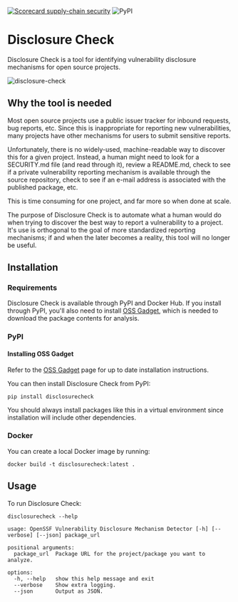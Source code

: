 [![Scorecard supply-chain security](https://github.com/scovetta/disclosure-check/actions/workflows/scorecards.yml/badge.svg)](https://github.com/scovetta/disclosure-check/actions/workflows/scorecards.yml)
![PyPI](https://img.shields.io/pypi/v/disclosurecheck)

# Disclosure Check

Disclosure Check is a tool for identifying vulnerability disclosure mechanisms for open source projects.

![disclosure-check](https://user-images.githubusercontent.com/732166/236118411-f69f85cf-d10a-45a7-b4cf-e9c6b4171788.gif)

## Why the tool is needed

Most open source projects use a public issuer tracker for inbound requests, bug reports, etc. Since this is inappropriate
for reporting new vulnerabilities, many projects have other mechanisms for users to submit sensitive reports.

Unfortunately, there is no widely-used, machine-readable way to discover this for a given project. Instead, a human might
need to look for a SECURITY.md file (and read through it), review a README.md, check to see if a private vulnerability
reporting mechanism is available through the source repository, check to see if an e-mail address is associated with the
published package, etc.

This is time consuming for one project, and far more so when done at scale.

The purpose of Disclosure Check is to automate what a human would do when trying to discover the best way to report
a vulnerability to a project. It's use is orthogonal to the goal of more standardized reporting mechanisms; if and when
the later becomes a reality, this tool will no longer be useful.

## Installation

### Requirements

Disclosure Check is available through PyPI and Docker Hub. If you install through PyPI, you'll also need to install
[OSS Gadget](https://github.com/Microsoft/OSSGadget), which is needed to download the package contents for analysis.


### PyPI

#### Installing OSS Gadget

Refer to the [OSS Gadget](https://github.com/Microsoft/OSSGadget) page for up to date installation instructions.

You can then install Disclosure Check from PyPI:

```
pip install disclosurecheck
```

You should always install packages like this in a virtual environment since installation will include other dependencies.

### Docker

You can create a local Docker image by running:

```
docker build -t disclosurecheck:latest .
```

## Usage

To run Disclosure Check:

```
disclosurecheck --help

usage: OpenSSF Vulnerability Disclosure Mechanism Detector [-h] [--verbose] [--json] package_url

positional arguments:
  package_url  Package URL for the project/package you want to analyze.

options:
  -h, --help   show this help message and exit
  --verbose    Show extra logging.
  --json       Output as JSON.
 ```
